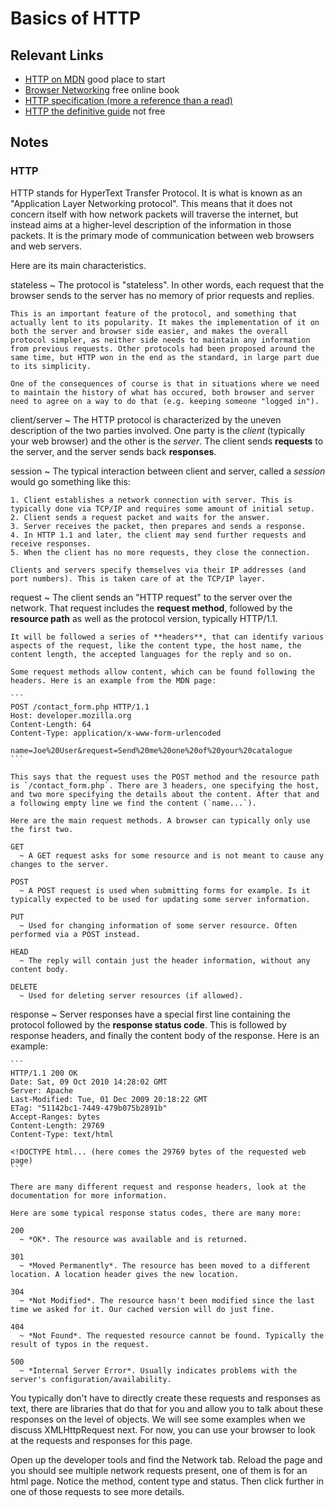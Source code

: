 # Basics of HTTP

## Relevant Links

- [HTTP on MDN](https://developer.mozilla.org/en-US/docs/Web/HTTP) good place to start
- [Browser Networking](http://chimera.labs.oreilly.com/books/1230000000545/index.html) free online book
- [HTTP specification (more a reference than a read)](http://www.w3.org/Protocols/rfc2616/rfc2616.html)
- [HTTP the definitive guide](http://shop.oreilly.com/product/9781565925090.do) not free

## Notes

### HTTP

HTTP stands for HyperText Transfer Protocol. It is what is known as an "Application Layer Networking protocol". This means that it does not concern itself with how network packets will traverse the internet, but instead aims at a higher-level description of the information in those packets. It is the primary mode of communication between web browsers and web servers.

Here are its main characteristics.

stateless
  ~ The protocol is "stateless". In other words, each request that the browser sends to the server has no memory of prior requests and replies.

    This is an important feature of the protocol, and something that actually lent to its popularity. It makes the implementation of it on both the server and browser side easier, and makes the overall protocol simpler, as neither side needs to maintain any information from previous requests. Other protocols had been proposed around the same time, but HTTP won in the end as the standard, in large part due to its simplicity.

    One of the consequences of course is that in situations where we need to maintain the history of what has occured, both browser and server need to agree on a way to do that (e.g. keeping someone "logged in").

client/server
  ~ The HTTP protocol is characterized by the uneven description of the two parties involved. One party is the *client* (typically your web browser) and the other is the *server*. The client sends **requests** to the server, and the server sends back **responses**.

session
  ~ The typical interaction between client and server, called a *session* would go something like this:

    1. Client establishes a network connection with server. This is typically done via TCP/IP and requires some amount of initial setup.
    2. Client sends a request packet and waits for the answer.
    3. Server receives the packet, then prepares and sends a response.
    4. In HTTP 1.1 and later, the client may send further requests and receive responses.
    5. When the client has no more requests, they close the connection.

    Clients and servers specify themselves via their IP addresses (and port numbers). This is taken care of at the TCP/IP layer.

request
  ~ The client sends an "HTTP request" to the server over the network. That request includes the **request method**, followed by the **resource path** as well as the protocol version, typically HTTP/1.1.

    It will be followed a series of **headers**, that can identify various aspects of the request, like the content type, the host name, the content length, the accepted languages for the reply and so on.

    Some request methods allow content, which can be found following the headers. Here is an example from the MDN page:

    ```
    POST /contact_form.php HTTP/1.1
    Host: developer.mozilla.org
    Content-Length: 64
    Content-Type: application/x-www-form-urlencoded

    name=Joe%20User&request=Send%20me%20one%20of%20your%20catalogue
    ```

    This says that the request uses the POST method and the resource path is `/contact_form.php`. There are 3 headers, one specifying the host, and two more specifying the details about the content. After that and a following empty line we find the content (`name...`).

    Here are the main request methods. A browser can typically only use the first two.

    GET
      ~ A GET request asks for some resource and is not meant to cause any changes to the server.

    POST
      ~ A POST request is used when submitting forms for example. Is it typically expected to be used for updating some server information.

    PUT
      ~ Used for changing information of some server resource. Often performed via a POST instead.

    HEAD
      ~ The reply will contain just the header information, without any content body.

    DELETE
      ~ Used for deleting server resources (if allowed).

response
  ~ Server responses have a special first line containing the protocol followed by the **response status code**. This is followed by response headers, and finally the content body of the response. Here is an example:

    ```
    HTTP/1.1 200 OK
    Date: Sat, 09 Oct 2010 14:28:02 GMT
    Server: Apache
    Last-Modified: Tue, 01 Dec 2009 20:18:22 GMT
    ETag: "51142bc1-7449-479b075b2891b"
    Accept-Ranges: bytes
    Content-Length: 29769
    Content-Type: text/html

    <!DOCTYPE html... (here comes the 29769 bytes of the requested web page)
    ```

    There are many different request and response headers, look at the documentation for more information.

    Here are some typical response status codes, there are many more:

    200
      ~ *OK*. The resource was available and is returned.

    301
      ~ *Moved Permanently*. The resource has been moved to a different location. A location header gives the new location.

    304
      ~ *Not Modified*. The resource hasn't been modified since the last time we asked for it. Our cached version will do just fine.

    404
      ~ *Not Found*. The requested resource cannot be found. Typically the result of typos in the request.

    500
      ~ *Internal Server Error*. Usually indicates problems with the server's configuration/availability.

You typically don't have to directly create these requests and responses as text, there are libraries that do that for you and allow you to talk about these responses on the level of objects. We will see some examples when we discuss XMLHttpRequest next. For now, you can use your browser to look at the requests and responses for this page.

Open up the developer tools and find the Network tab. Reload the page and you should see multiple network requests present, one of them is for an html page. Notice the method, content type and status. Then click further in one of those requests to see more details.


